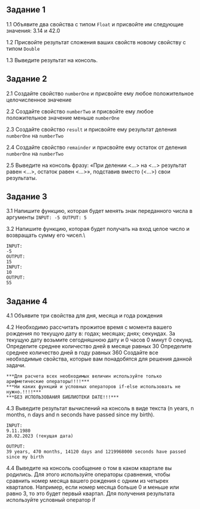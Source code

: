  ## Задание 1
 1.1 Объявите два свойства с типом `Float` и присвойте им следующие значения: 3.14 и 42.0
 
 1.2 Присвойте результат сложения ваших свойств новому свойству с типом `Double`
 
 1.3 Выведите результат на консоль.
 

 ## Задание 2
 2.1 Создайте свойство `numberOne` и присвойте ему любое положительное целочисленное значение
 
 2.2 Создайте свойство `numberTwo` и присвойте ему любое положительное значение меньше `numberOne`
 
 2.3 Создайте свойство `result` и присвойте ему результат деления `numberOne` на `numberTwo`
 
 2.4 Создайте свойство `remainder` и присвойте ему остаток от деления `numberOne` на `numberTwo`
 
 2.5 Выведите на консоль фразу: «При делении <...> на <...> результат равен <...>, остаток равен <...>», подставив вместо (<...>) свои результаты.

 ## Задание 3
3.1 Напишите функцию, которая будет менять знак переданного числа в аргументы
    ```INPUT:
    -5
    OUTPUT:
    5```

3.2 Напишите функцию, которая будет получать на вход целое число и возвращать сумму его чисел.\
    
    INPUT:
    -5
    OUTPUT:
    15
    INPUT:
    10
    OUTPUT:
    55

 ## Задание 4
4.1 Объявите три свойства для дня, месяца и года рождения

4.2 Необходимо рассчитать прожитое время с момента вашего рождения по текущую дату в:
    годах;
    месяцах;
    днях;
    секундах.
    За текущую дату возьмите сегодняшнюю дату и 0 часов 0 минут 0 секунд.
    Определите среднее количество дней в месяце равных 30
    Определите среднее количество дней в году равных 360
    Создайте все необходимые свойства, которые вам понадобятся для решения данной задачи.

    ***Для расчета всех необходимых величин используйте только арифметические операторы!!!!***
    ***Ни каких функций и условных операторов if-else использовать не нужно.!!!!***
    ***БЕЗ ИСПОЛЬЗОВАНИЯ БИБЛИОТЕКИ DATE!!!***

4.3 Выведите результат вычислений на консоль в виде текста
        (n years, n months, n days and n seconds have passed since my birth).
    
    INPUT:
    9.11.1980
    28.02.2023 (текущая дата)
 
    OUTPUT:
    39 years, 470 months, 14120 days and 1219968000 seconds have passed since my birth
    
 
4.4 Выведите на консоль сообщение о том в каком квартале вы родились. Для этого используйте операторы сравнения, чтобы сравнить номер месяца вашего рождения с одним из четырех кварталов. Например, если номер месяца больше 0 и меньше или равно 3, то это будет первый квартал. Для получения результата используйте условный оператор if
